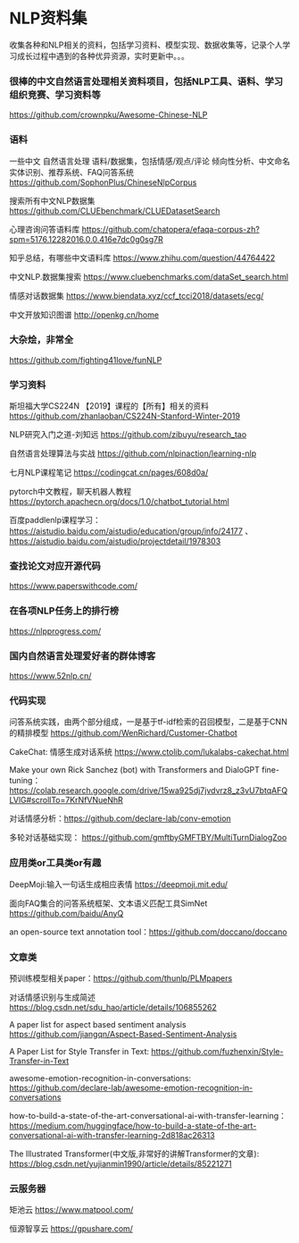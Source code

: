 # NLP资料集
收集各种和NLP相关的资料，包括学习资料、模型实现、数据收集等，记录个人学习成长过程中遇到的各种优异资源，实时更新中。。。

### 很棒的中文自然语言处理相关资料项目，包括NLP工具、语料、学习组织竞赛、学习资料等
https://github.com/crownpku/Awesome-Chinese-NLP

### 语料
一些中文 自然语言处理 语料/数据集，包括情感/观点/评论 倾向性分析、中文命名实体识别、推荐系统、FAQ问答系统
https://github.com/SophonPlus/ChineseNlpCorpus

搜索所有中文NLP数据集 https://github.com/CLUEbenchmark/CLUEDatasetSearch

心理咨询问答语料库 https://github.com/chatopera/efaqa-corpus-zh?spm=5176.12282016.0.0.416e7dc0g0sg7R

知乎总结，有哪些中文语料库 https://www.zhihu.com/question/44764422

中文NLP.数据集搜索 https://www.cluebenchmarks.com/dataSet_search.html

情感对话数据集 https://www.biendata.xyz/ccf_tcci2018/datasets/ecg/

中文开放知识图谱 http://openkg.cn/home

### 大杂烩，非常全
https://github.com/fighting41love/funNLP

### 学习资料
斯坦福大学CS224N 【2019】课程的【所有】相关的资料 https://github.com/zhanlaoban/CS224N-Stanford-Winter-2019

NLP研究入门之道-刘知远 https://github.com/zibuyu/research_tao

自然语言处理算法与实战 https://github.com/nlpinaction/learning-nlp

七月NLP课程笔记 https://codingcat.cn/pages/608d0a/

pytorch中文教程，聊天机器人教程 https://pytorch.apachecn.org/docs/1.0/chatbot_tutorial.html

百度paddlenlp课程学习：https://aistudio.baidu.com/aistudio/education/group/info/24177 、 https://aistudio.baidu.com/aistudio/projectdetail/1978303

### 查找论文对应开源代码
https://www.paperswithcode.com/

### 在各项NLP任务上的排行榜
https://nlpprogress.com/

### 国内自然语言处理爱好者的群体博客
https://www.52nlp.cn/

### 代码实现
问答系统实践，由两个部分组成，一是基于tf-idf检索的召回模型，二是基于CNN的精排模型 https://github.com/WenRichard/Customer-Chatbot

CakeChat: 情感生成对话系统 https://www.ctolib.com/lukalabs-cakechat.html

Make your own Rick Sanchez (bot) with Transformers and DialoGPT fine-tuning：https://colab.research.google.com/drive/15wa925dj7jvdvrz8_z3vU7btqAFQLVlG#scrollTo=7KrNfVNueNhR

对话情感分析：https://github.com/declare-lab/conv-emotion

多轮对话基础实现： https://github.com/gmftbyGMFTBY/MultiTurnDialogZoo

### 应用类or工具类or有趣
DeepMoji:输入一句话生成相应表情 https://deepmoji.mit.edu/

面向FAQ集合的问答系统框架、文本语义匹配工具SimNet https://github.com/baidu/AnyQ

an open-source text annotation tool：https://github.com/doccano/doccano

### 文章类
预训练模型相关paper：https://github.com/thunlp/PLMpapers

对话情感识别与生成简述 https://blog.csdn.net/sdu_hao/article/details/106855262

A paper list for aspect based sentiment analysis https://github.com/jiangqn/Aspect-Based-Sentiment-Analysis

A Paper List for Style Transfer in Text: https://github.com/fuzhenxin/Style-Transfer-in-Text

awesome-emotion-recognition-in-conversations: https://github.com/declare-lab/awesome-emotion-recognition-in-conversations

how-to-build-a-state-of-the-art-conversational-ai-with-transfer-learning：https://medium.com/huggingface/how-to-build-a-state-of-the-art-conversational-ai-with-transfer-learning-2d818ac26313

The Illustrated Transformer(中文版,非常好的讲解Transformer的文章): https://blog.csdn.net/yujianmin1990/article/details/85221271

### 云服务器
矩池云 https://www.matpool.com/

恒源智享云 https://gpushare.com/
